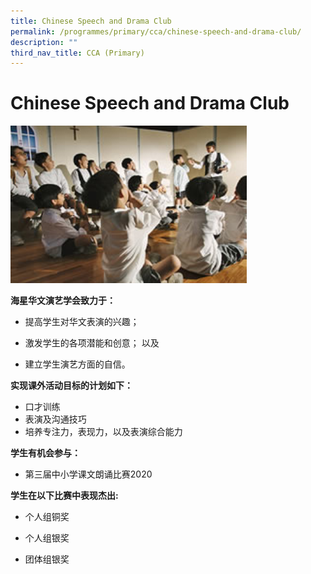 ```yaml
---
title: Chinese Speech and Drama Club
permalink: /programmes/primary/cca/chinese-speech-and-drama-club/
description: ""
third_nav_title: CCA (Primary)
---
```

# Chinese Speech and Drama Club

<img src="/images/CCA/Primary/Chinese%20Speech%20and%20Drama%20Club_D1R1384.jpg"  
     style="width:75%">


**海星华文演艺学会致力于：**   

*   提高学生对华文表演的兴趣；
*   激发学生的各项潜能和创意； 以及  
    
*   建立学生演艺方面的自信。

**实现课外活动目标的计划如下：**   

*   口才训练
*   表演及沟通技巧
*   培养专注力，表现力，以及表演综合能力

  

**学生有机会参与：**

*   第三届中小学课文朗诵比赛2020

  

**学生在以下比赛中表现杰出:**  

*   个人组铜奖  
    
*   个人组银奖  
    
*   团体组银奖
